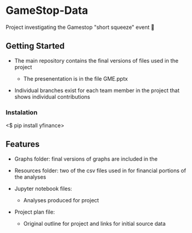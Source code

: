 # GameStop-Data

Project investigating the Gamestop "short squeeze" event 🚀


## Getting Started

- The main repository contains the final versions of files used in the project
  - The presenentation is in the file GME.pptx

- Individual branches exist for each team member in the project that shows individual contributions

### Instalation

<$ pip install yfinance>


## Features

- Graphs folder: final versions of graphs are included in the 

- Resources folder: two of the csv files used in for financial portions of the analyses

- Jupyter notebook files:
  - Analyses produced for project
 
 - Project plan file:
   - Original outline for project and links for initial source data

